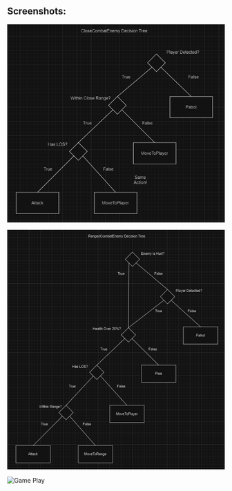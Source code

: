 ## Screenshots:

![Desion Tree Close Combat Enemy](Images/DT%20Close%20Combat%20Enemy.png)

![Desion Tree Ranged Combat Enemy](Images/DT%20Ranged%20Combat%20Enemy.png)

![Game Play](Images/Game%20AI.gif)